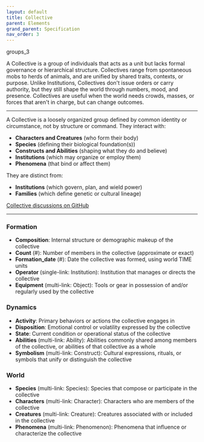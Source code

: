 ```yaml
---
layout: default
title: Collective
parent: Elements
grand_parent: Specification
nav_order: 3
---
```


<span class="material-symbols-outlined">groups_3</span>

A Collective is a group of individuals that acts as a unit but lacks formal governance or hierarchical structure. Collectives range from spontaneous mobs to herds of animals, and are unified by shared traits, contexts, or purpose. 
Unlike Institutions, Collectives don't issue orders or carry authority, but they still shape the world through numbers, mood, and presence. Collectives are useful when the world needs crowds, masses, or forces that aren't in charge, but can change outcomes. 

--- 

A Collective is a loosely organized group defined by common identity or circumstance, not by structure or command. They interact with:

- **Characters and Creatures** (who form their body)
- **Species** (defining their biological foundation(s))
- **Constructs and Abilities** (shaping what they do and believe)
- **Institutions** (which may organize or employ them)
- **Phenomena** (that bind or affect them)

They are distinct from:

- **Institutions** (which govern, plan, and wield power)
- **Families** (which define genetic or cultural lineage)

[Collective discussions on GitHub](https://github.com/OnlyWorlds/OnlyWorlds/discussions/categories/collective)

---
### Formation
- **Composition**: Internal structure or demographic makeup of the collective
- **Count** (#): Number of members in the collective (approximate or exact)
- **Formation_date** (#): Date the collective was formed, using world TIME units
- **Operator** (single-link: Institution): Institution that manages or directs the collective
- **Equipment** (multi-link: Object): Tools or gear in possession of and/or regularly used by the collective

### Dynamics
- **Activity**: Primary behaviors or actions the collective engages in
- **Disposition**: Emotional control or volatility expressed by the collective
- **State**: Current condition or operational status of the collective
- **Abilities** (multi-link: Ability): Abilities commonly shared among members of the collective, or abilities of that collective as a whole
- **Symbolism** (multi-link: Construct): Cultural expressions, rituals, or symbols that unify or distinguish the collective

### World
- **Species** (multi-link: Species): Species that compose or participate in the collective
- **Characters** (multi-link: Character): Characters who are members of the collective
- **Creatures** (multi-link: Creature): Creatures associated with or included in the collective
- **Phenomena** (multi-link: Phenomenon): Phenomena that influence or characterize the collective

